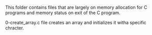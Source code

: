 This folder contains files that are largely on memory allocation for C programs and memory status on exit of the C program.

0-create_array.c file creates an array and initializes it witha specific chracter.
